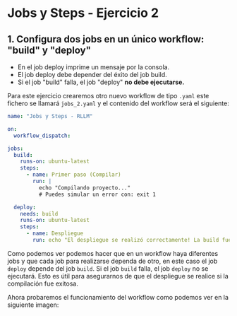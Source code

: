 # Jobs y Steps - Ejercicio 2

## 1. Configura dos jobs en un único workflow: "build" y "deploy"
- En el job deploy imprime un mensaje por la consola.
- El job deploy debe depender del éxito del job build.
- Si el job "build" falla, el job "deploy" **no debe ejecutarse.**

Para este ejercicio crearemos otro nuevo workflow de tipo `.yaml` este fichero se llamará `jobs_2.yaml` y el contenido del workflow será el siguiente:

```yaml
name: "Jobs y Steps - RLLM"

on:
  workflow_dispatch:

jobs:
  build:
    runs-on: ubuntu-latest
    steps:
      - name: Primer paso (Compilar)
        run: |
          echo "Compilando proyecto..."
          # Puedes simular un error con: exit 1

  deploy:
    needs: build
    runs-on: ubuntu-latest
    steps:
      - name: Despliegue
        run: echo "El despliegue se realizó correctamente! La build fue exitosa!"
```

Como podemos ver podemos hacer que en un workflow haya diferentes jobs y que cada job para realizarse dependa de otro, en este caso el job `deploy` depende del job `build`. Si el job `build` falla, el job `deploy` no se ejecutará. Esto es útil para asegurarnos de que el despliegue se realice si la compilación fue exitosa.

Ahora probaremos el funcionamiento del workflow como podemos ver en la siguiente imagen:

